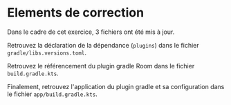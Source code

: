 # Elements de correction

Dans le cadre de cet exercice, 3 fichiers ont été mis à jour.

Retrouvez la déclaration de la dépendance (`plugins`) dans le fichier `gradle/libs.versions.toml`.

Retrouvez le référencement du plugin gradle Room dans le fichier `build.gradle.kts`.

Finalement, retrouvez l'application du plugin gradle et sa configuration dans le fichier `app/build.gradle.kts`.